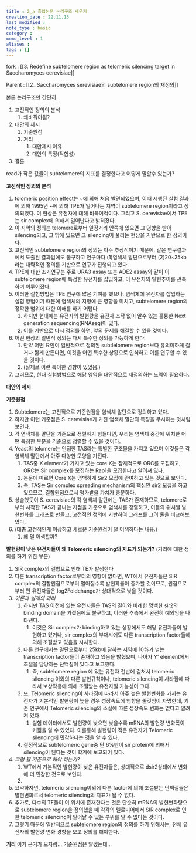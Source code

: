 ```yaml
---
title : 2_a 졸업논문 논리구조 세우기
creation_date : 22.11.15
last_modified :
note_type : basic
category :
memo_level : 1
aliases : 
tags : []
---
```


fork : [[3. Redefine subtelomere region as telomeric silencing target in Saccharomyces cerevisiae]]

Parent : [[2_ Saccharomyces serevisiae의 subtelomere region의 재정의]]

본론 논리구조만 간단히.
1. 고전적인 정의의 분석
	1. 왜바꿔야됨?
2. 대안의 제시
	1. 기준원점
	2. 거리
		1. 대안제시 이유
		2. 대안의 특징(적합성)
3. 결론

read가 작은 값들이 subtelomere의 지표를 결정한다고 어떻게 말할수 있는가?


**고전적인 정의의 분석**
1. tolomeric position effect는 ~에 의해 처음 발견되었으며, 이때 시행된 실험 결과에 의해 1995년 ~에 의해 TPE가 일어나는 지역이 subtelomere region이라고 정의되었다. 이 현상은 유전자에 대해 비특이적이다. 그리고 S. cerevisiae에서 TPE는 sir complex에 의해서 일어난다고 밝혀졌다.
2. 이 지역의 정의는 telomere로부터 일정거리 안쪽에 있으면 그 영향을 받아 silencing되고, 그 밖에 있으면 그 silencing이 풀리는 현상을 기반으로 한 정의이다.  
3. 고전적인 subtelomere region의 정의는 아주 추상적이기 때문에, 같은 연구결과에서 도출된 결과임에도 불구하고 연구마다 (1)염색체 말단으로부터 (2)20~25kb라는 대략적인 정의를 기반으로 연구가 진행되고 있다.
4. TPE에 대한 초기연구는 주로 URA3 assay 또는 ADE2 assay와 같이 이 subtelomere region에 특정한 유전자를 삽입하고, 이 유전자의 발현추이를 관측하며 이루어졌다.
5. 이러한 실험방법은 TPE 연구에 많은 기여를 했으나, 염색체에 유전자를 삽입하는 실험 방법이기 때문에 염색체의 지형에 큰 영향을 미치고, subtelomere region의 정확한 범위에 대한 이해를 하기 어렵다.
	1. 하지만 현대에는 유전자의 발현량을 유전자 조작 없이 알수 있는 훌륭한 Next generation sequencing(RNAseq)이 있다.
	2. 이를 기반으로 다시 정의를 하면, 앞의 문제를 해결할 수 있을 것이다.
6. 어떤 현상의 일반적 정의는 다시 특수한 정의를 가능하게 한다.
	1. 만약 어떤 요인이 일반적으로 정의된 subtlelomere region보다 유의미하게 길거나 짧게 만든다면, 이것을 어떤 특수한 상황으로 인식하고 이를 연구할 수 있을 것이다. 
	2. (실제로 이런 특이한 경향이 있었음.)
7. 그러므로, 현대 실험방법으로 해당 영역을 대안적으로 재정의하는 노력이 필요하다.

**대안의 제시**

**기준원점**
1. Subtelomere는 고전적으로 기준원점을 염색체 말단으로 정의하고 있다.
2. 하지만 이런 기준점은 S. cerevisiae가 가진 염색체 말단의 특징을 무시하는 것처럼 보인다. 
3. 각 염색체를 말단을 기준으로 정렬하기 힘들다면, 우리는 염색체 중간에 위치한 어떤 특정한 부분을 기준으로 정렬할 수 있을 것이다.
4. Yeast의 telomere는 인접한 TAS라는 특별한 구조물을 가지고 있으며 이것들은 각 염색체 말단에서 아주 다양한 모양을 가진다.
	1. TAS중 X element가 가지고 있는 core X는 잠재적으로 ORC를 모집하고, ORC는 Sir complex를 모집하는 Rap1을 모집한다고 알려져 있다.
	2. 논문에 따르면 Core X는 명백하게 Sir2 모집에 관여하고 있는 것으로 보인다.
	3. 즉, TAS는 Sir complex spreading mechanism의 핵심인 sir2 모집을 하고 있으므로, 결합원점으로서 평가받을 가치가 충분하다.
5. 상술했듯이 S. cerevisiae의 각 염색체 말단에는 TAS가 존재하므로, telomere로부터 시작한 TAS가 끝나는 지점을 기준으로 염색체를 정렬하고, 이들의 위치별 발현변화를 그래프로 만들고, 고전적인 정의에 기반하여 그래프를 그려 둘을 비교해보았다.
6. (대충 고전적인게 이상하고 세로운 기준원점이 덜 어색하다는 내용.)
	1. 왜 덜 어색할까?





**발현량이 낮은 유전자들이 왜 Telomeric silencing의 지표가 되는가?** (거리에 대한 정의를 하기 위한 부분)
1. SIR complex의 결합으로 인해 TE가 발생한다
2. 다른 transcription factor로부터의 영향이 없다면, WT에서 유전자들은 SIR complex의 결합원점으로부터 멀어질수록 발현확률이 증가할 것이므로, 원점으로부터 먼 유전자들은 log2Foldchange가 상대적으로 낮을 것이다.
3. *이론과 실제의 괴리*
	1. 하지만 TAS 이전에 있는 유전자들은 TAS의 길이와 비례한 명백한 sir2의 binding domain을 가졌음에도 불구하고, 이러한 추측에서 완전히 예외임을 나타낸다.
		1. 이것은 Sir complex가 binding하고 있는 상황에서도 해당 유전자들이 발현하고 있거나, sir complex의 부재시에도 다른 transcription factor들에 의해 조절받고 있음을 시사한다.
	2. 다른 연구에서는 말단으로부터 25kb에 달하는 지역에 10%가 넘는 transcription factor들이 존재하고 있음을 밝혔으며, 나아가 Y' element에서 조절을 담당하는 단백질이 있다고 보고했다.
		1. 즉, subtelomere region 에 있는 유전자 전반에 걸쳐서 telomeric silencing 이외의 다른 발현규칙이나, telomeric silencing이 사라짐에 따라서 보상작용에 의해 조절받는 유전자일 가능성이 크다.
	3. 또, Telomeric silencing이 사라짐에 따라서 아주 높은 발현변화를 가지는 유전자가 기본적인 발현량이 높을 경우 성장속도에 영향을 줄것임이 자명한데, 기존 연구에서 Telomeric silencing의 소실에 따른 성장속도 변화는 없다고 알려져 있다.
		1. 실험 데이터에서도 발현량이 낮으면 낮을수록 mRNA의 발현량 변화폭이 커짊을 알 수 있었다. 이를통해 발현량이 적은 유전자가 Telomeric silencing에 민감하다는 것을 알 수 있다.
	4. 결정적으로 subtelomeric gene중 단 6%만이 sir protein에 의해서 silencing이 된다는 것이 학계에 보고되어 있다.
4. *그럼 뭘 기준으로 해야 하는가?*
	1. WT에서 기본적인 발현량이 낮은 유전자들은, 상대적으로 dsir2상태에서 변화에 더 민감한 것으로 보인다.
	2. 
5. 요약하자면, telomeric silencing이외에 다른 factor에 의해 조절받는 단백질들은 발현변화로서 telomeric silencing의 지표가 될 수 없다.
6. 추가로, 다수의 TF들이 이 위치에 존재한다는 것은 단순히 mRNA의 발현변화량으로 subtelomere region을 정의했을 때 각각의 텔로미어에서 SIR complex로 인한 telomeric silencing이 일어날 수 있는 부위를 알 수 없다는 것이다.
7. 그렇기 때문에 일반적으로 subtelomere region의 정의를 하기 위해서는, 전체 유전자의 발현량 변화 경향을 보고 정의를 해야한다.

**거리**
이거 근거가 모자람... 기준원점은 알겠는데...